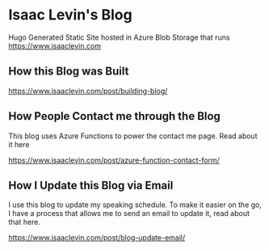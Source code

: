 # Isaac Levin's Blog

Hugo Generated Static Site hosted in Azure Blob Storage that runs https://www.isaaclevin.com


## How this Blog was Built
https://www.isaaclevin.com/post/building-blog/

## How People Contact me through the Blog
This blog uses Azure Functions to power the contact me page. Read about it here

https://www.isaaclevin.com/post/azure-function-contact-form/

## How I Update this Blog via Email
I use this blog to update my speaking schedule. To make it easier on the go, I have a process that allows me to send an email to update it, read about that here.

https://www.isaaclevin.com/post/blog-update-email/
